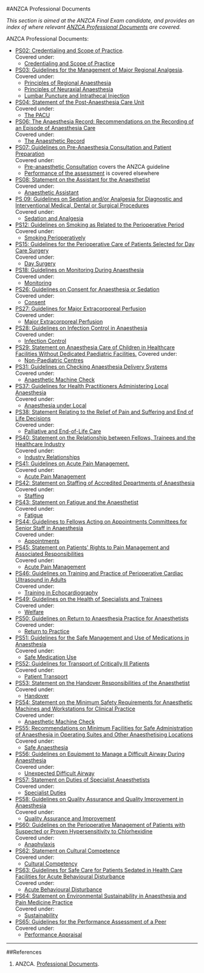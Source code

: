 #ANZCA Professional Documents

*This section is aimed at the ANZCA Final Exam candidate, and provides an index of where relevant [ANZCA Professional Documents](http://www.anzca.edu.au/resources/professional-documents) are covered.*

ANZCA Professional Documents:
* [PS02: Credentialing and Scope of Practice](http://www.anzca.edu.au/Documents/ps02-2006-statement-on-credentialling-and-defining.pdf).  
Covered under:
	* [Credentialing and Scope of Practice](/anaesthesia/anzca/credentialing.md)
* [PS03: Guidelines for the Management of Major Regional Analgesia](http://www.anzca.edu.au/Documents/ps03-2014-guidelines-for-the-management-of-major-r.pdf).  
Covered under:
	* [Principles of Regional Anaesthesia](/anaesthesia/regional/principles.md)
	* [Principles of Neuraxial Anaesthesia](/anaesthesia/regional/principles-neuraxial.md)
	* [Lumbar Puncture and Intrathecal Injection](/anaesthesia/regional/lp.md)
* [PS04: Statement of the Post-Anaesthesia Care Unit](http://www.anzca.edu.au/Documents/ps04-2006-recommendations-for-the-post-anaesthesia.pdf)  
Covered under:
	* [The PACU](/anaesthesia/anzca/pacu.md)
* [PS06: The Anaesthesia Record: Recommendations on the Recording of an Episode of Anaesthesia Care](http://www.anzca.edu.au/Documents/ps06-2006-the-anaesthesia-record-recommendations-o.pdf)  
Covered under:
	* [The Anaesthetic Record](/anaesthesia/anzca/record.md)
* [PS07: Guidelines on Pre-Anaesthesia Consultation and Patient Preparation](http://www.anzca.edu.au/documents/ps07-2008-recommendations-for-the-pre-anaesthesia.pdf)  
Covered under:
 	* [Pre-anaesthetic Consultation](/anaesthesia/anzca/pre-anaesthetic.md) covers the ANZCA guideline
 	* [Performance of the assessment](/assessment/anaesthetic/pre-anaesthetic.md) is covered elsewhere
* [PS08: Statement on the Assistant for the Anaesthetist ](http://www.anzca.edu.au/documents/ps08-2015-statement-on-the-assistant-for-the-anaes.pdf)  
Covered under:
	* [Anaesthetic Assistant](/anaesthesia/anzca/assistant.md)
* [PS 09: Guidelines on Sedation and/or Analgesia for Diagnostic and Interventional Medical, Dental or Surgical Procedures](http://www.anzca.edu.au/getattachment/Resources/Professional-documents/ps09-2014-guidelines-on-sedation-and-or-analgesia-for-diagnostic-and-interventional-medical-dental-or-surgical-procedures.pdf)  
Covered under:
	* [Sedation and Analgesia](/anaesthesia/anzca/sed-and-analgesia.md)
* [PS12: Guidelines on Smoking as Related to the Perioperative Period](http://www.anzca.edu.au/Documents/ps12-2013-guidelines-on-smoking-as-related-to-the.pdf)
Covered under:
	* [Smoking Perioperatively](/anaesthesia/anzca/smoking.md)
* [PS15: Guidelines for the Perioperative Care of Patients Selected for Day Care Surgery](http://www.anzca.edu.au/Documents/ps15-2010-recommendations-for-the-perioperative-ca.pdf)  
Covered under:
	* [Day Surgery](/anaesthesia/anzca/daystay.md)
* [PS18: Guidelines on Monitoring During Anaesthesia](http://www.anzca.edu.au/Documents/ps18-2015-guidelines-on-monitoring-during-anaesthe.pdf)  
Covered under:
	* [Monitoring](/anaesthesia/anzca/monitoring.md)
* [PS26: Guidelines on Consent for Anaesthesia or Sedation](http://www.anzca.edu.au/Documents/ps26-2005-guidelines-on-consent-for-anaesthesia-or.pdf)  
Covered under:
	* [Consent](/anaesthesia/considerations/risk.md)
* [PS27: Guidelines for Major Extracorporeal Perfusion](http://www.anzca.edu.au/Documents/ps27-2015-guidelines-for-major-extracorporeal-perf.pdf)  
Covered under:
	* [Major Extracorporeal Perfusion](/anaesthesia/anzca/extracorporeal.md)
* [PS28: Guidelines on Infection Control in Anaesthesia](http://www.anzca.edu.au/Documents/ps28-2015-guidelines-on-infection-control-in-anaes.pdf)  
Covered under:
	* [Infection Control](/anaesthesia/anzca/infection.md)
* [PS29: Statement on Anaesthesia Care of Children in Healthcare Facilities Without Dedicated Paediatric Facilities.](http://www.anzca.edu.au/Documents/ps29-2008-statement-on-anaesthesia-care-of-childre.pdf)
Covered under:
	* [Non-Paediatric Centres](/anaesthesia/anzca/paeds.md)
* [PS31: Guidelines on Checking Anaesthesia Delivery Systems](http://www.anzca.edu.au/Documents/ps31-2014-guidelines-on-checking-anaesthesia-deliv.pdf)  
Covered under:
	* [Anaesthetic Machine Check](/assessment/anaesthetic/machinecheck.md)
* [PS37: Guidelines for Health Practitioners Administering Local Anaesthesia](http://www.anzca.edu.au/Documents/ps37-2013-guidelines-for-health-practitioners-admi.pdf)  
Covered under:
	* [Anaesthesia under Local](/anaesthesia/anzca/local.md)
* [PS38: Statement Relating to the Relief of Pain and Suffering and End of Life Decisions](http://www.anzca.edu.au/Documents/ps38-2010-statement-relating-to-the-relief-of-pain.pdf)  
Covered under:
	* [Palliative and End-of-Life Care](/anaesthesia/anzca/eol.md)
* [PS40: Statement on the Relationship between Fellows, Trainees and the Healthcare Industry](http://www.anzca.edu.au/Documents/ps40-2012-statement-on-the-relationship-between-fe.pdf)  
Covered under:
	* [Industry Relationships](/anaesthesia/anzca/industry.md)
* [PS41: Guidelines on Acute Pain Management.](http://www.anzca.edu.au/Documents/ps41-2013-guidelines-on-acute-pain-management.pdf)  
Covered under:
	* [Acute Pain Management](/anaesthesia/anzca/pain.md)
* [PS42: Statement on Staffing of Accredited Departments of Anaesthesia](http://www.anzca.edu.au/Documents/ps42-2014-statement-on-staffing-of-accredited-depa.pdf)  
Covered under:
	* [Staffing](/anaesthesia/anzca/staffing.md)
* [PS43: Statement on Fatigue and the Anaesthetist](http://www.anzca.edu.au/Documents/ps43-2007-statement-on-fatigue-and-the-anaesthetis.pdf)  
Covered under:
	* [Fatigue](/anaesthesia/anzca/fatigue.md)
* [PS44: Guidelines to Fellows Acting on Appointments Committees for Senior Staff in Anaesthesia](http://www.anzca.edu.au/Documents/ps44-2006-guidelines-to-fellows-acting-on-appointm.pdf)  
Covered under:
	* [Appointments](/anaesthesia/anzca/appointments.md)
* [PS45: Statement on Patients' Rights to Pain Management and Associated Responsibilities](http://www.anzca.edu.au/Documents/ps45-2010-statement-on-patients-rights-to-pain-man.pdf)  
Covered under:
	* [Acute Pain Management](/anaesthesia/anzca/pain.md)
* [PS46: Guidelines on Training and Practice of Perioperative Cardiac Ultrasound in Adults](http://www.anzca.edu.au/Documents/ps46-2014-guidelines-on-training-and-practice-of-p.pdf)  
Covered under:
	* [Training in Echocardiography](/anaesthesia/anzca/echo.md)
* [PS49: Guidelines on the Health of Specialists and Trainees](http://www.anzca.edu.au/Documents/ps49-2010-guidelines-on-the-health-of-specialists.pdf)  
Covered under:
	* [Welfare](/anaesthesia/anzca/welfare.md)
* [PS50: Guidelines on Return to Anaesthesia Practice for Anaesthetists ](http://www.anzca.edu.au/Documents/ps50-2016-guidelines-on-return-to-anaesthesia-prac.pdf)  
Covered under:
	* [Return to Practice](/anaesthesia/anzca/rtp.md)
* [PS51: Guidelines for the Safe Management and Use of Medications in Anaesthesia](http://www.anzca.edu.au/documents/ps51-2009-guidelines-for-the-safe-administration-o.pdf)  
Covered under:
	* [Safe Medication Use](/anaesthesia/anzca/safemeds.md)
* [PS52: Guidelines for Transport of Critically Ill Patients](http://www.anzca.edu.au/Documents/ps52-2015-guidelines-for-transport-of-critically-i.pdf)  
Covered under:
	* [Patient Transport](/anaesthesia/anzca/patient-transport.md)
* [PS53: Statement on the Handover Responsibilities of the Anaesthetist](http://www.anzca.edu.au/Documents/ps53-2013-statement-on-the-handover-responsibiliti.pdf)  
Covered under:
	* [Handover](/anaesthesia/anzca/handover.md)
* [PS54: Statement on the Minimum Safety Requirements for Anaesthetic Machines and Workstations for Clinical Practice](http://www.anzca.edu.au/Documents/ps54-2013-statement-on-the-minimum-safety-requirem.pdf)  
Covered under:
	* [Anaesthetic Machine Check](/assessment/anaesthetic/machinecheck.md)
* [PS55: Recommendations on Minimum Facilities for Safe Administration of Anaesthesia in Operating Suites and Other Anaesthetising Locations](http://www.anzca.edu.au/Documents/ps55-2012-recommendations-on-minimum-facilities-fo.pdf)  
Covered under:
	* [Safe Anaesthesia](/anaesthesia/anzca/safe-anaesthesia.md)
* [PS56: Guidelines on Equipment to Manage a Difficult Airway During Anaesthesia](http://www.anzca.edu.au/Documents/ps56-2012-guidelines-on-equipment-to-manage-a-diff.pdf)  
Covered under:  
	* [Unexpected Difficult Airway](/management/airway/difficult-airway.md)
* [PS57: Statement on Duties of Specialist Anaesthetists](http://www.anzca.edu.au/Documents/ps57-2014-statement-on-duties-of-specialist-anaest.pdf)  
Covered under:
	* [Specialist Duties](/anaesthesia/anzca/specialists.md)
* [PS58: Guidelines on Quality Assurance and Quality Improvement in Anaesthesia](http://www.anzca.edu.au/Documents/ps58-2012-guidelines-on-quality-assurance-in-anaes.pdf)  
Covered under:
	* [Quality Assurance and Improvement](/anzca/anaesthesia/qa.md)
* [PS60: Guidelines on the Perioperative Management of Patients with Suspected or Proven Hypersensitivity to Chlorhexidine](http://www.anzca.edu.au/Documents/ps60-2015-guidelines-on-the-perioperative-manageme.pdf)  
Covered under:
	* [Anaphylaxis](/disease/immune/anaphylaxis.md)
* [PS62: Statement on Cultural Competence](http://www.anzca.edu.au/documents/ps62-2016.pdf)  
Covered under:
	* [Cultural Competency](/anaesthesia/anzca/cultural.md)
* [PS63: Guidelines for Safe Care for Patients Sedated in Health Care Facilities for Acute Behavioural Disturbance](http://www.anzca.edu.au/Documents/ps26-2005-guidelines-on-consent-for-anaesthesia-or.pdf)  
Covered under:
	* [Acute Behavioural Disturbance](/management/cns/abd.md)
* [PS64: Statement on Environmental Sustainability in Anaesthesia and Pain Medicine Practice](http://www.anzca.edu.au/documents/ps64-statement-on-environmental-sustainability-in.pdf)  
Covered under:
	* [Sustainability](/anaesthesia/anzca/sustainability.md)
* [PS65: Guidelines for the Performance Assessment of a Peer](http://www.anzca.edu.au/documents/ps65-2018-guidelines-for-the-performance-assessmen.pdf)  
Covered under:
	* [Performance Appraisal](/anaesthesia/anzca/peer-review.md)


---
##References
1. ANZCA. [Professional Documents](http://www.anzca.edu.au/resources/professional-documents).

